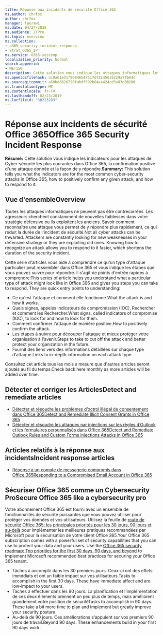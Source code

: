```yaml
---
title: Réponse aux incidents de sécurité Office 365
ms.author: chrfox
author: chrfox
manager: laurawi
ms.date: 04/27/2018
ms.audience: ITPro
ms.topic: overview
ms.collection:
- o365_security_incident_response
- Strat_O365_IP
ms.service: O365-seccomp
localization_priority: Normal
search.appverid:
- MET150
description: Cette solution vous indique les attaques informatiques les plus courantes pouvant ressembler à Office 365 et comment y répondre.
ms.openlocfilehash: ac0a61e31f50846547517d721456a5229a7fb64c
ms.sourcegitcommit: a80bd8626720fabdf592b84e4424cd3a83d08280
ms.translationtype: MT
ms.contentlocale: fr-FR
ms.lasthandoff: 02/23/2019
ms.locfileid: "30223283"
---
```

# <a name="office-365-security-incident-response"></a><span data-ttu-id="c91ee-103">Réponse aux incidents de sécurité Office 365</span><span class="sxs-lookup"><span data-stu-id="c91ee-103">Office 365 Security Incident Response</span></span>

 <span data-ttu-id="c91ee-104">**Résumé:** Cette solution vous indique les indicateurs pour les attaques de Cyber-sécurité les plus courantes dans Office 365, la confirmation positive d'une attaque donnée et la façon de y répondre.</span><span class="sxs-lookup"><span data-stu-id="c91ee-104">**Summary:** This solution tells you what the indicators are for the most common cyber-security attacks in Office 365, how to positively confirm any given attack, and how to respond to it.</span></span>
  
## <a name="overview"></a><span data-ttu-id="c91ee-105">Vue d'ensemble</span><span class="sxs-lookup"><span data-stu-id="c91ee-105">Overview</span></span>
<span data-ttu-id="c91ee-p101">Toutes les attaques informatiques ne peuvent pas être contrecarrées. Les agresseurs cherchent constamment de nouvelles faiblesses dans votre stratégie défensive ou ils exploitent les anciens. Savoir comment reconnaître une attaque vous permet de y répondre plus rapidement, ce qui réduit la durée de l'incident de sécurité.</span><span class="sxs-lookup"><span data-stu-id="c91ee-p101">Not all cyber attacks can be thwarted. Attackers are constantly looking for new weaknesses in your defensive strategy or they are exploiting old ones. Knowing how to recognize an attack allows you to respond to it faster, which shortens the duration of the security incident.</span></span>

<span data-ttu-id="c91ee-p102">Cette série d'articles vous aide à comprendre ce qu'un type d'attaque particulier peut ressembler dans Office 365 et vous indique les étapes que vous pouvez suivre pour répondre. Il s'agit de points d'entrée rapides à comprendre:</span><span class="sxs-lookup"><span data-stu-id="c91ee-p102">This series of article helps you understand what a particular type of attack might look like in Office 365 and gives you steps you can take to respond. They are quick entry points to understanding:</span></span>
 
- <span data-ttu-id="c91ee-111">Ce qu'est l'attaque et comment elle fonctionne.</span><span class="sxs-lookup"><span data-stu-id="c91ee-111">What the attack is and how it works.</span></span>
- <span data-ttu-id="c91ee-112">Quels signes, appelés indicateurs de compromission (IOC), Rechercher et comment les Rechercher.</span><span class="sxs-lookup"><span data-stu-id="c91ee-112">What signs, called indicators of compromise (IOC), to look for and how to look for them.</span></span>
- <span data-ttu-id="c91ee-113">Comment confirmer l'attaque de manière positive.</span><span class="sxs-lookup"><span data-stu-id="c91ee-113">How to positively confirm the attack.</span></span>
- <span data-ttu-id="c91ee-114">Les étapes à suivre pour découper l'attaque et mieux protéger votre organisation à l'avenir.</span><span class="sxs-lookup"><span data-stu-id="c91ee-114">Steps to take to cut off the attack and better protect your organization in the future.</span></span>
- <span data-ttu-id="c91ee-115">Fournit des liens vers des informations détaillées sur chaque type d'attaque.</span><span class="sxs-lookup"><span data-stu-id="c91ee-115">Links to in-depth information on each attack type.</span></span>

<span data-ttu-id="c91ee-116">Consultez cet article tous les mois à mesure que d'autres articles seront ajoutés au fil du temps.</span><span class="sxs-lookup"><span data-stu-id="c91ee-116">Check back here monthly as more articles will be added over time.</span></span>

## <a name="detect-and-remediate-articles"></a><span data-ttu-id="c91ee-117">Détecter et corriger les Articles</span><span class="sxs-lookup"><span data-stu-id="c91ee-117">Detect and remediate articles</span></span>

- [<span data-ttu-id="c91ee-118">Détecter et résoudre les problèmes d’octroi illégal de consentement dans Office 365</span><span class="sxs-lookup"><span data-stu-id="c91ee-118">Detect and Remediate Illicit Consent Grants in Office 365</span></span>](detect-and-remediate-illicit-consent-grants.md)
- [<span data-ttu-id="c91ee-119">Détecter et résoudre les attaques par injections sur les règles d’Outlook et les formulaires personnalisés dans Office 365</span><span class="sxs-lookup"><span data-stu-id="c91ee-119">Detect and Remediate Outlook Rules and Custom Forms Injections Attacks in Office 365</span></span>](detect-and-remediate-outlook-rules-forms-attack.md)
 
## <a name="incident-response-articles"></a><span data-ttu-id="c91ee-120">Articles relatifs à la réponse aux incidents</span><span class="sxs-lookup"><span data-stu-id="c91ee-120">Incident response articles</span></span>

- [<span data-ttu-id="c91ee-121">Réponse à un compte de messagerie compromis dans Office 365</span><span class="sxs-lookup"><span data-stu-id="c91ee-121">Responding to a Compromised Email Account in Office 365</span></span>](responding-to-a-compromised-email-account.md)

## <a name="secure-office-365-like-a-cybersecurity-pro"></a><span data-ttu-id="c91ee-122">Sécuriser Office 365 comme un Cybersecurity Pro</span><span class="sxs-lookup"><span data-stu-id="c91ee-122">Secure Office 365 like a cybersecurity pro</span></span>
<span data-ttu-id="c91ee-p103">Votre abonnement Office 365 est fourni avec un ensemble de fonctionnalités de sécurité puissantes que vous pouvez utiliser pour protéger vos données et vos utilisateurs.  Utilisez la feuille de [route de sécurité Office 365: les principales priorités pour les 30 jours, 90 jours et au-delà](https://support.office.com/article/Office-365-security-roadmap-Top-priorities-for-the-first-30-days-90-days-and-beyond-28c86a1c-e4dd-4aad-a2a6-c768a21cb352) pour implémenter les meilleures pratiques recommandées par Microsoft pour la sécurisation de votre client Office 365.</span><span class="sxs-lookup"><span data-stu-id="c91ee-p103">Your Office 365 subscription comes with a powerful set of security capabilities that you can use to protect your data and your users.  Use the [Office 365 security roadmap: Top priorities for the first 30 days, 90 days, and beyond](https://support.office.com/article/Office-365-security-roadmap-Top-priorities-for-the-first-30-days-90-days-and-beyond-28c86a1c-e4dd-4aad-a2a6-c768a21cb352) to implement Microsoft recommended best practices for securing your Office 365 tenant.</span></span>
- <span data-ttu-id="c91ee-p104">Tâches à accomplir dans les 30 premiers jours.  Ceux-ci ont des effets immédiats et ont un faible impact sur vos utilisateurs.</span><span class="sxs-lookup"><span data-stu-id="c91ee-p104">Tasks to accomplish in the first 30 days.  These have immediate affect and are low-impact to your users.</span></span>
- <span data-ttu-id="c91ee-p105">Tâches à effectuer dans les 90 jours. La planification et l'implémentation de ces deux éléments prennent un peu plus de temps, mais améliorent grandement votre position de sécurité</span><span class="sxs-lookup"><span data-stu-id="c91ee-p105">Tasks to accomplish in 90 days. These take a bit more time to plan and implement but greatly improve your security posture</span></span>
- <span data-ttu-id="c91ee-p106">Au-delà de 90 jours. Ces améliorations s'appuient sur vos premiers 90 jours de travail.</span><span class="sxs-lookup"><span data-stu-id="c91ee-p106">Beyond 90 days. These enhancements build in your first 90 days work.</span></span>






